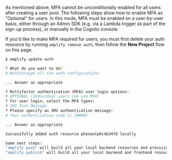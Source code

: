 As mentioned above, MFA cannot be unconditionally enabled for all users after creating a user pool. The following steps show how to enable MFA as "Optional" for users. In this mode, MFA must be enabled on a user-by-user basis, either through an Admin SDK (e.g. via a Lambda trigger as part of the sign-up process), or manually in the Cognito console.

If you'd like to make MFA required for users, you must first delete your auth resource by running `amplify remove auth`, then follow the **New Project** flow on this page.

```bash
$ amplify update auth

? What do you want to do?
# Walkthrough all the auth configurations

... Answer as appropriate

? Multifactor authentication (MFA) user login options:
# OPTIONAL (Individual users can use MFA)
? For user login, select the MFA types:
# SMS Text Message
? Please specify an SMS authentication message:
# Your authentication code is {####}

... Answer as appropriate

Successfully added auth resource phoneotp0c4b34fd locally

Some next steps:
"amplify push" will build all your local backend resources and provision it in the cloud
"amplify publish" will build all your local backend and frontend resources (if you have hosting category added) and provision it in the cloud
```